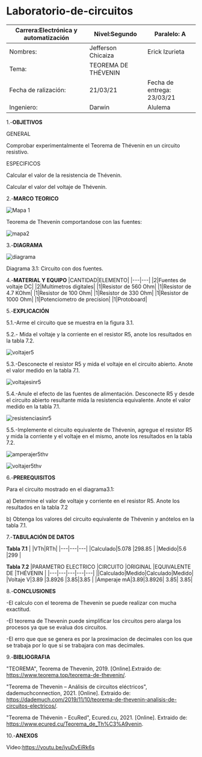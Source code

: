 # Laboratorio-de-circuitos
|Carrera:Electrónica y automatización|Nivel:Segundo|Paralelo: A|
|---|---|---|
|Nombres:|Jefferson Chicaiza| Erick Izurieta|
|Tema:|TEOREMA DE THÉVENIN ||
|Fecha de ralización:| 21/03/21|Fecha de entrega: 23/03/21|
|Ingeniero:| Darwin|Alulema |

1.-**OBJETIVOS**

GENERAL

Comprobar experimentalmente el Teorema de Thévenin en un circuito resistivo.

ESPECIFICOS

Calcular el valor de la resistencia de Thévenin.

Calcular el valor del voltaje de Thévenin.

2.-**MARCO TEORICO**

![Mapa 1](https://user-images.githubusercontent.com/75336529/112071591-174baa00-8b3e-11eb-9221-a7ad0b31bbbc.png)

Teorema de Thevenin comportandose con las fuentes:

![mapa2](https://user-images.githubusercontent.com/75336529/112071779-83c6a900-8b3e-11eb-980b-d79e34131f8b.png)


3.-**DIAGRAMA**

![diagrama](https://user-images.githubusercontent.com/75336529/112071984-e455e600-8b3e-11eb-8604-9d53af2dbf7c.png)

Diagrama 3.1: Circuito con dos fuentes.

4.-**MATERIAL Y EQUIPO**
|CANTIDAD|ELEMENTO|
|---|---|
|2|Fuentes de voltaje DC|
|2|Multimetros digitales|
|1|Resistor de 560 Ohm|
|1|Resistor de 4.7 KOhm|
|1|Resistor de 100 Ohm|
|1|Resistor de 330 Ohm|
|1|Resistor de 1000 Ohm|
|1|Potenciometro de precision|
|1|Protoboard|

5.-**EXPLICACIÓN**

5.1.-Arme el circuito que se muestra en la figura 3.1.

5.2.- Mida el voltaje y la corriente en el resistor R5, anote los resultados en la tabla 7.2.

![voltajer5](https://user-images.githubusercontent.com/75336529/112072886-d5703300-8b40-11eb-8a66-a787e03bfa56.png)

5.3.-Desconecte el resistor R5 y mida el voltaje en el circuito abierto. Anote el valor medido en la tabla 7.1.

![voltajesinr5](https://user-images.githubusercontent.com/75336529/112072981-0d777600-8b41-11eb-917d-fb4b2b715777.png)

5.4.-Anule el efecto de las fuentes de alimentación. Desconecte R5 y desde el circuito abierto resultante mida la resistencia equivalente. Anote el valor medido en la tabla 7.1.

![resistenciasinr5](https://user-images.githubusercontent.com/75336529/112073163-81b21980-8b41-11eb-83d4-a37fa1acce74.png)

5.5.-Implemente el circuito equivalente de Thévenin, agregue el resistor R5 y mida la corriente y el voltaje en el mismo, anote los resultados en la tabla 7.2.

![amperajer5thv](https://user-images.githubusercontent.com/75336529/112073253-b45c1200-8b41-11eb-8b89-9920814238c2.png)

![voltajer5thv](https://user-images.githubusercontent.com/75336529/112073260-b8882f80-8b41-11eb-96df-38bf6c8a3de4.png)

6.-**PREREQUISITOS**

Para el circuito mostrado en el diagrama3.1:

a) Determine el valor de voltaje y corriente en el resistor R5. Anote los resultados en la tabla 7.2

b) Obtenga los valores del circuito equivalente de Thévenin y anótelos en la tabla 7.1.

7.-**TABULACIÓN DE DATOS**

**Tabla 7.1**
| |VTh|RTh|
|---|---|---|
|Calculado|5.078 |298.85 |
|Medido|5.6 |299 |

**Tabla 7.2**
|PARAMETRO ELECTRICO |CIRCUITO |ORIGINAL |EQUIVALENTE DE |THÉVENIN |
|---|---|---|---|---|
||Calculado|Medido|Calculado|Medido|
|Voltaje V|3.89 |3.8926 |3.85|3.85 |
|Amperaje mA|3.89|3.8926| 3.85| 3.85|

8.-**CONCLUSIONES**

-El calculo con el teorema de Thevenin se puede realizar con mucha exactitud.

-El teorema de Thevenin puede simplificar los circuitos pero alarga los procesos ya que se evalua dos circuitos.

-El erro que que se genera es por la proximacion de decimales con los que se trabaja por lo que si se trabajara con mas decimales.

9.-**BIBLIOGRAFIA**

"TEOREMA", Teorema de Thevenin, 2019. [Online].Extraido de: https://www.teorema.top/teorema-de-thevenin/.

"Teorema de Thevenin – Análisis de circuitos eléctricos", dademuchconnection, 2021. [Online]. Extraido de: https://dademuch.com/2019/11/10/teorema-de-thevenin-analisis-de-circuitos-electricos/. 

"Teorema de Thévenin - EcuRed", Ecured.cu, 2021. [Online]. Extraido de: https://www.ecured.cu/Teorema_de_Th%C3%A9venin. 

10.-**ANEXOS**

Video:https://youtu.be/iyuDvEiRk6s
